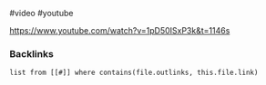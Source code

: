#video #youtube 

https://www.youtube.com/watch?v=1pD50ISxP3k&t=1146s


### Backlinks
```dataview 
list from [[#]] where contains(file.outlinks, this.file.link)
```

